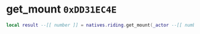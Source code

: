 # get_mount `0xDD31EC4E`

```lua
local result --[[ number ]] = natives.riding.get_mount(_actor --[[ number ]])
```
